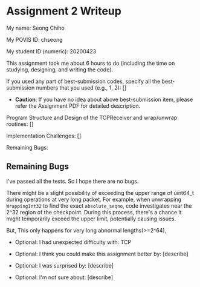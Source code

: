 Assignment 2 Writeup
=============

My name: Seong Chiho

My POVIS ID: chseong

My student ID (numeric): 20200423

This assignment took me about 6 hours to do (including the time on studying, designing, and writing the code).

If you used any part of best-submission codes, specify all the best-submission numbers that you used (e.g., 1, 2): []

- **Caution**: If you have no idea about above best-submission item, please refer the Assignment PDF for detailed description.

Program Structure and Design of the TCPReceiver and wrap/unwrap routines:
[]

Implementation Challenges:
[]

Remaining Bugs:
## Remaining Bugs
I've passed all the tests. So I hope there are no bugs.

There might be a slight possibility of exceeding the upper range of uint64_t 
during operations at very long packet. For example, when unwrapping `WrappingInt32` 
to find the exact `absolute_seqno`, code investigates near the 2^32 region of 
the checkpoint. During this process, there's a chance it might temporarily exceed 
the upper limit, potentially causing issues.

But, This only happens for very long abnormal lengths(>=2^64),


- Optional: I had unexpected difficulty with: TCP 

- Optional: I think you could make this assignment better by: [describe]

- Optional: I was surprised by: [describe]

- Optional: I'm not sure about: [describe]
